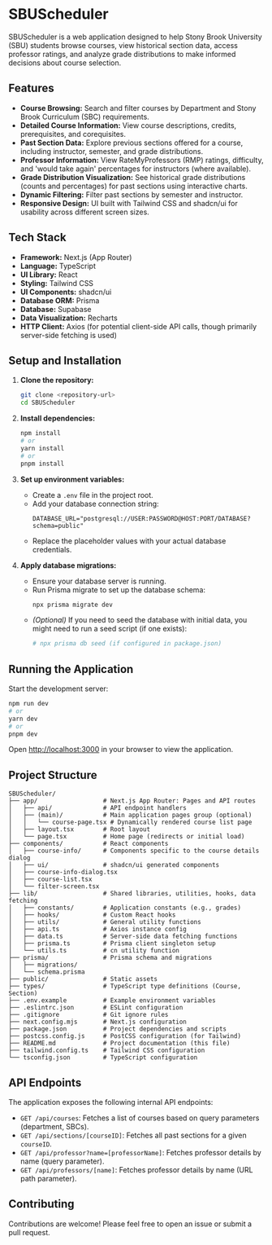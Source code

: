 # SBUScheduler

SBUScheduler is a web application designed to help Stony Brook University (SBU) students browse courses, view historical section data, access professor ratings, and analyze grade distributions to make informed decisions about course selection.

## Features

*   **Course Browsing:** Search and filter courses by Department and Stony Brook Curriculum (SBC) requirements.
*   **Detailed Course Information:** View course descriptions, credits, prerequisites, and corequisites.
*   **Past Section Data:** Explore previous sections offered for a course, including instructor, semester, and grade distributions.
*   **Professor Information:** View RateMyProfessors (RMP) ratings, difficulty, and 'would take again' percentages for instructors (where available).
*   **Grade Distribution Visualization:** See historical grade distributions (counts and percentages) for past sections using interactive charts.
*   **Dynamic Filtering:** Filter past sections by semester and instructor.
*   **Responsive Design:** UI built with Tailwind CSS and shadcn/ui for usability across different screen sizes.

## Tech Stack

*   **Framework:** Next.js (App Router)
*   **Language:** TypeScript
*   **UI Library:** React
*   **Styling:** Tailwind CSS
*   **UI Components:** shadcn/ui
*   **Database ORM:** Prisma
*   **Database:** Supabase
*   **Data Visualization:** Recharts
*   **HTTP Client:** Axios (for potential client-side API calls, though primarily server-side fetching is used)

## Setup and Installation

1.  **Clone the repository:**
    ```bash
    git clone <repository-url>
    cd SBUScheduler
    ```

2.  **Install dependencies:**
    ```bash
    npm install
    # or
    yarn install
    # or
    pnpm install
    ```

3.  **Set up environment variables:**
    *   Create a `.env` file in the project root.
    *   Add your database connection string:
        ```env
        DATABASE_URL="postgresql://USER:PASSWORD@HOST:PORT/DATABASE?schema=public"
        ```
    *   Replace the placeholder values with your actual database credentials.

4.  **Apply database migrations:**
    *   Ensure your database server is running.
    *   Run Prisma migrate to set up the database schema:
        ```bash
        npx prisma migrate dev
        ```
    *   *(Optional)* If you need to seed the database with initial data, you might need to run a seed script (if one exists):
        ```bash
        # npx prisma db seed (if configured in package.json)
        ```

## Running the Application

Start the development server:

```bash
npm run dev
# or
yarn dev
# or
pnpm dev
```

Open [http://localhost:3000](http://localhost:3000) in your browser to view the application.

## Project Structure

```
SBUScheduler/
├── app/                  # Next.js App Router: Pages and API routes
│   ├── api/              # API endpoint handlers
│   ├── (main)/           # Main application pages group (optional)
│   │   └── course-page.tsx # Dynamically rendered course list page
│   ├── layout.tsx        # Root layout
│   └── page.tsx          # Home page (redirects or initial load)
├── components/           # React components
│   ├── course-info/      # Components specific to the course details dialog
│   ├── ui/               # shadcn/ui generated components
│   ├── course-info-dialog.tsx
│   ├── course-list.tsx
│   └── filter-screen.tsx
├── lib/                  # Shared libraries, utilities, hooks, data fetching
│   ├── constants/        # Application constants (e.g., grades)
│   ├── hooks/            # Custom React hooks
│   ├── utils/            # General utility functions
│   ├── api.ts            # Axios instance config
│   ├── data.ts           # Server-side data fetching functions
│   ├── prisma.ts         # Prisma client singleton setup
│   └── utils.ts          # cn utility function
├── prisma/               # Prisma schema and migrations
│   ├── migrations/
│   └── schema.prisma
├── public/               # Static assets
├── types/                # TypeScript type definitions (Course, Section)
├── .env.example          # Example environment variables
├── .eslintrc.json        # ESLint configuration
├── .gitignore            # Git ignore rules
├── next.config.mjs       # Next.js configuration
├── package.json          # Project dependencies and scripts
├── postcss.config.js     # PostCSS configuration (for Tailwind)
├── README.md             # Project documentation (this file)
├── tailwind.config.ts    # Tailwind CSS configuration
└── tsconfig.json         # TypeScript configuration
```

## API Endpoints

The application exposes the following internal API endpoints:

*   `GET /api/courses`: Fetches a list of courses based on query parameters (department, SBCs).
*   `GET /api/sections/[courseID]`: Fetches all past sections for a given `courseID`.
*   `GET /api/professor?name=[professorName]`: Fetches professor details by name (query parameter).
*   `GET /api/professors/[name]`: Fetches professor details by name (URL path parameter).

## Contributing

Contributions are welcome! Please feel free to open an issue or submit a pull request.

